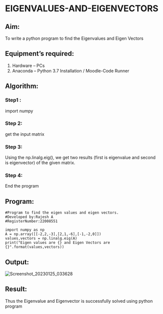 # EIGENVALUES-AND-EIGENVECTORS
## Aim:
To write a python program to find the Eigenvalues and Eigen Vectors
## Equipment’s required:
1. 	Hardware – PCs
2. 	Anaconda – Python 3.7 Installation / Moodle-Code Runner
## Algorithm:
### Step1 : 
import numpy
### Step 2:
get the input matrix 
### Step 3: 
Using the np.linalg.eig(),  we get two results (first is eigenvalue and second is eigenvector) of the given matrix.
### Step 4:
End the program 

## Program:
```
#Program to find the eigen values and eigen vectors.
#Developed by:Rajesh A 
#RegisterNumber:22008551
 
import numpy as np
A = np.array([[-2,2,-3],[2,1,-6],[-1,-2,0]])
values,vectors = np.linalg.eig(A)
print("Eigen values are {} and Eigen Vectors are {}".format(values,vectors))
```
## Output:
![Screenshot_20230125_033628](https://user-images.githubusercontent.com/118924713/214535585-d24a1077-758e-475f-aedc-da5b4ac8bf24.png)

## Result:
Thus the Eigenvalue and Eigenvector is successfully solved using python program
